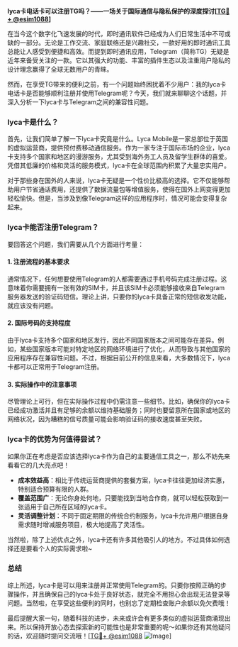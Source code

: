 **lyca卡电话卡可以注册TG吗？——一场关于国际通信与隐私保护的深度探讨[[TG💪+ @esim1088](https://t.me/s/esim1088)]**

在当今这个数字化飞速发展的时代，即时通讯软件已经成为人们日常生活中不可或缺的一部分。无论是工作交流、家庭联络还是兴趣社交，一款好用的即时通讯工具总能让人感受到便捷和高效。而提到即时通讯应用，Telegram（简称TG）无疑是近年来备受关注的一款。它以其强大的功能、丰富的插件生态以及注重用户隐私的设计理念赢得了全球无数用户的青睐。

然而，在享受TG带来的便利之前，有一个问题始终困扰着不少用户：我的lyca卡电话卡是否能够顺利注册并使用Telegram呢？今天，我们就来聊聊这个话题，并深入分析一下lyca卡与Telegram之间的兼容性问题。

### lyca卡是什么？

首先，让我们简单了解一下lyca卡究竟是什么。Lyca Mobile是一家总部位于英国的虚拟运营商，提供预付费移动通信服务。作为一家专注于国际市场的企业，lyca卡支持多个国家和地区的漫游服务，尤其受到海外务工人员及留学生群体的喜爱。凭借其低廉的价格和灵活的服务模式，lyca卡在全球范围内积累了大量忠实用户。

对于那些身在国外的人来说，lyca卡无疑是一个性价比极高的选择。它不仅能够帮助用户节省通话费用，还提供了数据流量包等增值服务，使得在国外上网变得更加轻松愉快。但是，当涉及到像Telegram这样的应用程序时，情况可能会变得复杂起来。

### lyca卡能否注册Telegram？

要回答这个问题，我们需要从几个方面进行考量：

#### 1. 注册流程的基本要求

通常情况下，任何想要使用Telegram的人都需要通过手机号码完成注册过程。这意味着你需要拥有一张有效的SIM卡，并且该SIM卡必须能够接收来自Telegram服务器发送的验证码短信。理论上讲，只要你的lyca卡具备正常的短信收发功能，就应该没有问题。

#### 2. 国际号码的支持程度

由于lyca卡支持多个国家和地区发行，因此不同国家版本之间可能存在差异。例如，某些国家版本可能对特定地区的网络环境进行了优化，从而导致与其他国家的应用程序存在兼容性问题。不过，根据目前公开的信息来看，大多数情况下，lyca卡都可以正常用于Telegram注册。

#### 3. 实际操作中的注意事项

尽管理论上可行，但在实际操作过程中仍需注意一些细节。比如，确保你的lyca卡已经成功激活并且有足够的余额以维持基础服务；同时也要留意所在国家或地区的网络状况，因为糟糕的信号质量可能会影响验证码的接收速度甚至失败。

### lyca卡的优势为何值得尝试？

如果你正在考虑是否应该选择lyca卡作为自己的主要通信工具之一，那么不妨先来看看它的几大亮点吧！

- **成本效益高**：相比于传统运营商提供的套餐方案，lyca卡往往更加经济实惠，特别适合预算有限的人群。
- **覆盖范围广**：无论你身处何地，只要能找到当地合作商，就可以轻松获取到一张适用于自己所在区域的lyca卡。
- **灵活调整计划**：不同于固定期限的传统合约制服务，lyca卡允许用户根据自身需求随时增减服务项目，极大地提高了灵活性。

当然啦，除了上述优点之外，lyca卡还有许多其他吸引人的地方。不过具体如何选择还是要看个人的实际需求啦~

### 总结

综上所述，lyca卡是可以用来注册并正常使用Telegram的。只要你按照正确的步骤操作，并且确保自己的lyca卡处于良好状态，就完全不用担心会出现无法登录等问题。当然啦，在享受这些便利的同时，也别忘了定期检查账户余额以免欠费哦！

最后提醒大家一句，随着科技的进步，未来或许会有更多类似的虚拟运营商涌现出来。所以保持开放心态去探索新的可能性也是非常重要的呢～如果你还有其他疑问的话，欢迎随时提问交流哦！[[TG💪+ @esim1088](https://t.me/s/esim1088) ![Image](https://i.postimg.cc/4NQfJmqS/Snipaste-2025-05-13-00-14-12.png)]